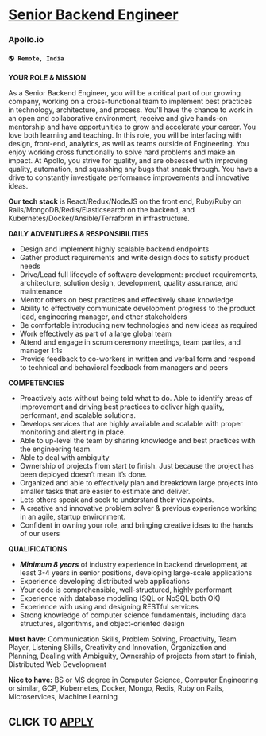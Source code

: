 # [Senior Backend Engineer](https://www.remotewlb.com/apply/senior-backend-engineer-130978)  
### Apollo.io  
#### `🌎 Remote, India`  

**YOUR ROLE & MISSION**

As a Senior Backend Engineer, you will be a critical part of our growing company, working on a cross-functional team to implement best practices in technology, architecture, and process. You'll have the chance to work in an open and collaborative environment, receive and give hands-on mentorship and have opportunities to grow and accelerate your career. You love both learning and teaching. In this role, you will be interfacing with design, front-end, analytics, as well as teams outside of Engineering. You enjoy working cross functionally to solve hard problems and make an impact. At Apollo, you strive for quality, and are obsessed with improving quality, automation, and squashing any bugs that sneak through. You have a drive to constantly investigate performance improvements and innovative ideas.

**Our tech stack** is React/Redux/NodeJS on the front end, Ruby/Ruby on Rails/MongoDB/Redis/Elasticsearch on the backend, and Kubernetes/Docker/Ansible/Terraform in infrastructure.

**DAILY ADVENTURES & RESPONSIBILITIES**

  * Design and implement highly scalable backend endpoints
  * Gather product requirements and write design docs to satisfy product needs
  * Drive/Lead full lifecycle of software development: product requirements, architecture, solution design, development, quality assurance, and maintenance
  * Mentor others on best practices and effectively share knowledge
  * Ability to effectively communicate development progress to the product lead, engineering manager, and other stakeholders
  * Be comfortable introducing new technologies and new ideas as required
  * Work effectively as part of a large global team
  * Attend and engage in scrum ceremony meetings, team parties, and manager 1:1s
  * Provide feedback to co-workers in written and verbal form and respond to technical and behavioral feedback from managers and peers

**COMPETENCIES**

  * Proactively acts without being told what to do. Able to identify areas of improvement and driving best practices to deliver high quality, performant, and scalable solutions.
  * Develops services that are highly available and scalable with proper monitoring and alerting in place.
  * Able to up-level the team by sharing knowledge and best practices with the engineering team.
  * Able to deal with ambiguity
  * Ownership of projects from start to finish. Just because the project has been deployed doesn’t mean it’s done. 
  * Organized and able to effectively plan and breakdown large projects into smaller tasks that are easier to estimate and deliver.
  * Lets others speak and seek to understand their viewpoints.
  * A creative and innovative problem solver & previous experience working in an agile, startup environment.
  * Confident in owning your role, and bringing creative ideas to the hands of our users

**QUALIFICATIONS**

  * _**Minimum 8 years**_ of industry experience in backend development, at least 3-4 years in senior positions, developing large-scale applications
  * Experience developing distributed web applications
  * Your code is comprehensible, well-structured, highly performant
  * Experience with database modeling (SQL or NoSQL both OK)
  * Experience with using and designing RESTful services
  * Strong knowledge of computer science fundamentals, including data structures, algorithms, and object-oriented design

**Must have:** Communication Skills, Problem Solving, Proactivity, Team Player, Listening Skills, Creativity and Innovation, Organization and Planning, Dealing with Ambiguity, Ownership of projects from start to finish, Distributed Web Development

**Nice to have:** BS or MS degree in Computer Science, Computer Engineering or similar, GCP, Kubernetes, Docker, Mongo, Redis, Ruby on Rails, Microservices, Machine Learning

  
## CLICK TO [APPLY](https://www.remotewlb.com/apply/senior-backend-engineer-130978)

